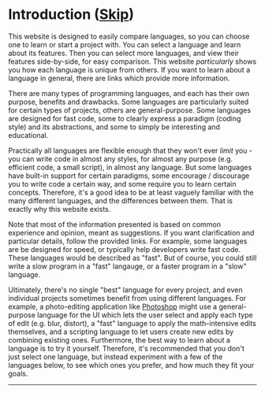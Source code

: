 # Introduction ([Skip](./index.html#window))

This website is designed to easily compare languages, so you can choose one to learn or start a project with. You can select a language and learn about its features. Then you can select more languages, and view their features side-by-side, for easy comparison. This website *particularly* shows you how each language is unique from others. If you want to learn about a language in general, there are links which provide more information.

There are many types of programming languages, and each has their own purpose, benefits and drawbacks. Some languages are particularly suited for certain types of projects, others are general-purpose. Some languages are designed for fast code, some to clearly express a paradigm (coding style) and its abstractions, and some to simply be interesting and educational.

Practically all languages are flexible enough that they won't ever *limit* you - you can write code in almost any styles, for almost any purpose (e.g. efficient code, a small script), in almost any language. But some languages  have built-in support for certain paradigms, some encourage / discourage you to write code a certain way, and some require you to learn certain concepts. Therefore, it's a good idea to be at least vaguely familiar with the many different languages, and the differences between them. That is exactly why this website exists.

Note that most of the information presented is based on common experience and opinion, meant as suggestions. If you want clarification and particular details, follow the provided links. For example, some languages are be designed for speed, or typically help developers write fast code. These languages would be described as "fast". But of course, you could still write a slow program in a "fast" langauge, or a faster program in a "slow" language.

Ultimately, there's no single "best" language for every project, and even individual projects sometimes benefit from using different languages. For example, a photo-editing application like [Photoshop](https://www.adobe.com/products/photoshop.html) might use a general-purpose language for the UI which lets the user select and apply each type of edit (e.g. blur, distort), a "fast" language to apply the math-intensive edits themselves, and a scripting language to let users create new edits by combining existing ones. Furthermore, the best way to learn about a language is to try it yourself. Therefore, it's recommended that you don't just select one language, but instead experiment with a few of the languages below, to see which ones you prefer, and how much they fit your goals.

---
